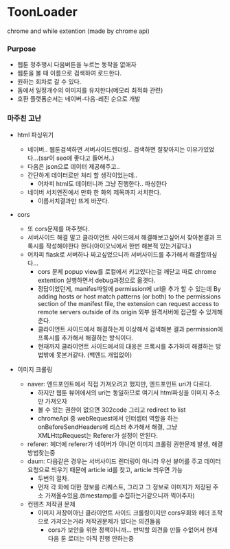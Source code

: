 # **ToonLoader**

chrome and while extention (made by chrome api)


### Purpose

* 웹툰 정주행시 다음버튼을 누르는 동작을 없애자
* 웹툰을 볼 때 이름으로 검색하여 로드한다.
* 원하는 회차로 갈 수 있다.
* 돔에서 일정개수의 이미지를 유지한다(메모리 최적화 관련)
* 호환 플랫폼순서는 네이버-다음-레진 순으로 개발

### 마주친 고난

* html 파싱위기
  + 네이버.. 웹툰검색하면 서버사이드렌더링.. 검색하면 잘찾아지는 이유가있었다...(ssr이 seo에 좋다고 들어서..)
  + 다음은 json으로 데이터 제공해주고..
  + 간단하게 데이터로만 처리 할 생각이었는데..
    - 어차피 html도 데이터니까 그냥 진행한다.. 파싱한다
  + 네이버 서치엔진에서 만화 한 화의 제목까지 서치한다.
    - 이름서치결과만 뜨게 바꾼다.

* cors
  + 또 cors문제를 마주쳣다.
  + 서버사이드 해결 말고 클라이언트 사이드에서 해결해보고싶어서 찾아본결과 프록시를 작성해야한다 한다(아이오닉에서 한번 해본적 있는거같다.)
  + 어차피 flask로 서버하나 짜고싶었으니까 서버사이드를 추가해서 해결할까싶다...
    - cors 문제 popup view를 로컬에서 키고있다는걸 깨닫고 따로 chrome extention 실행하면서 debug과정으로 옮겻다.
    - 정답이었던게, manifes파일에 permission에 url을 추가 할 수 있는데
    By adding hosts or host match patterns (or both) to the permissions section of the manifest file, the extension can request access to remote servers outside of its origin
    외부 원격서버에 접근할 수 있게해준다.
    - 클라이언트 사이드에서 해결하는게 이상해서 검색해본 결과 permission에 프록시를 추가해서 해결하는 방식이다.
    - 현재까지 클라이언트 사이드에서의 대응은 프록시를 추가하여 해결하는 방법밖에 못본거같다. (백엔드 개입없이)
* 이미지 크롤링
  + naver: 엔드포인트에서 직접 가져오려고 했지만, 엔드포인트 uri가 다르다.
    - 하지만 웹툰 뷰어에서의 uri는 동일하므로 여기서 html파싱을 이미지 주소만 가져오자
    - 볼 수 있는 권한이 없으면 302code 그리고 redirect to list
    - chromeApi 중 webRequest에서 인터셉터 역할을 하는 onBeforeSendHeaders에 리스터 추가해서 해결, 그냥 XMLHttpRequest는 Referer가 설정이 안된다.
  + referer: 헤더에 referer가 네이버가 아니면 이미지 크롤링 권한문제 발생, 해결방법찾는중
  + daum: 다음같은 경우는 서버사이드 렌더링이 아니라 우선 뷰어를 주고 데이터 요청으로 띄우기 때문에 article id를 찾고, article 띄우면 가능
    - 두번의 절차.
    - 먼저 각 화에 대한 정보를 리퀘스트, 그리고 그 정보로 이미지가 저장된 주소 가져올수있음.(timestamp를 수집하는거같으니까 찍어주자)
  * 컨텐츠 저작권 문제 
    + 이미지 저장이아닌 클라이언트 사이드 크롤링이지만 cors우회와 헤더 조작으로 가져오는거라 저작권문제가 있다는 의견들음
      - cors가 보안을 위한 정책이니까... 반박할 의견을 만들 수없어서 현재 다음 툰 로더는 아직 진행 안하는중 
